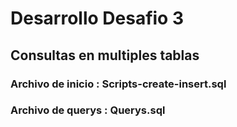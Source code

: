 # Desarrollo Desafio 3
## Consultas en multiples tablas

### Archivo de inicio : Scripts-create-insert.sql
### Archivo de querys : Querys.sql
